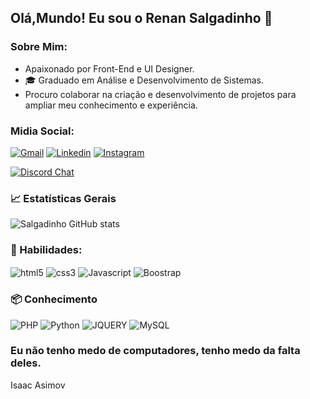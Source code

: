 ## Olá,Mundo! Eu sou o Renan Salgadinho 🖖   

### Sobre Mim: 
- Apaixonado por Front-End e UI Designer.
- 🎓 Graduado em Análise e Desenvolvimento de Sistemas.
- Procuro colaborar na criação e desenvolvimento de projetos para ampliar meu conhecimento e experiência.

### Midia Social:
<a href="mailto:salgadinhorenanj@gmail.com">![Gmail](https://img.shields.io/badge/Gmail-D14836?style=for-the-badge&logo=gmail&logoColor=white)<a/> 
[![Linkedin](https://img.shields.io/badge/LinkedIn-0077B5?style=for-the-badge&logo=linkedin&logoColor=white)]()
[![Instagram](https://img.shields.io/badge/Instagram-E4405F?style=for-the-badge&logo=instagram&logoColor=white)](https://www.instagram.com/salgadinhorenanjr/)

[![Discord Chat](https://img.shields.io/discord/1207335363907944488.svg)]([https://discord.gg/](https://discord.gg/CJ3MfVR7)) 


### 📈 Estatísticas Gerais

![Salgadinho GitHub stats](https://github-readme-stats.vercel.app/api?username=Salgadinhorenanj&show_icons=true&theme=tokyonight)

### 🚀 Habilidades:

<div style="display: inline_block">
    <img align="center" alt="html5" src="https://img.shields.io/badge/HTML5-E34F26?style=for-the-badge&logo=html5&logoColor=white">
    <img align="center" alt="css3" src=https://img.shields.io/badge/CSS3-1572B6?style=for-the-badge&logo=css3&logoColor=white>
    <img align="center" alt="Javascript" src=https://img.shields.io/badge/JavaScript-F7DF1E?style=for-the-badge&logo=javascript&logoColor=black>
    <img align="center" alt="Boostrap" src=https://img.shields.io/badge/Bootstrap-563D7C?style=for-the-badge&logo=bootstrap&logoColor=white>
</div>


### 📦 Conhecimento
![PHP](https://img.shields.io/badge/PHP-777BB4?style=for-the-badge&logo=php&logoColor=white) ![Python](https://img.shields.io/badge/Python-14354C?style=for-the-badge&logo=python&logoColor=white) ![JQUERY](https://img.shields.io/badge/jQuery-0769AD?style=for-the-badge&logo=jquery&logoColor=white) ![MySQL](https://img.shields.io/badge/MySQL-00000F?style=for-the-badge&logo=mysql&logoColor=white) 

### Eu não tenho medo de computadores, tenho medo da falta deles. 
Isaac Asimov
 
